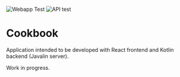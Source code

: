 ![Webapp Test](https://github.com/PedroDBFlores/Cookbook/workflows/Webapp%20Test/badge.svg?branch=master)
![API test](https://github.com/PedroDBFlores/Cookbook/workflows/API%20test/badge.svg?branch=master)

# Cookbook

Application intended to be developed with React frontend and Kotlin backend (Javalin server).

Work in progress.
